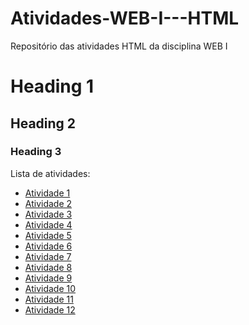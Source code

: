 # Atividades-WEB-I---HTML
Repositório das atividades HTML da disciplina WEB I

# Heading 1
## Heading 2
### Heading 3

Lista de atividades:
- [Atividade 1](Atividade1.html)
- [Atividade 2](Atividade2.html)
- [Atividade 3](Atividade3.html)
- [Atividade 4](Atividade4.html)
- [Atividade 5](Atividade5.html)
- [Atividade 6](Atividade6.html)
- [Atividade 7](Atividade7.html)
- [Atividade 8](Atividade8.html)
- [Atividade 9](Atividade9.html)
- [Atividade 10](Atividade10.html)
- [Atividade 11](Atividade11.html)
- [Atividade 12](Atividade12.html)


